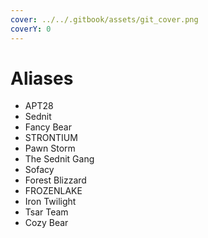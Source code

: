 ```yaml
---
cover: ../../.gitbook/assets/git_cover.png
coverY: 0
---
```


# Aliases

* APT28
* Sednit
* Fancy Bear
* STRONTIUM
* Pawn Storm
* The Sednit Gang
* Sofacy
* Forest Blizzard
* FROZENLAKE
* Iron Twilight
* Tsar Team
* Cozy Bear
